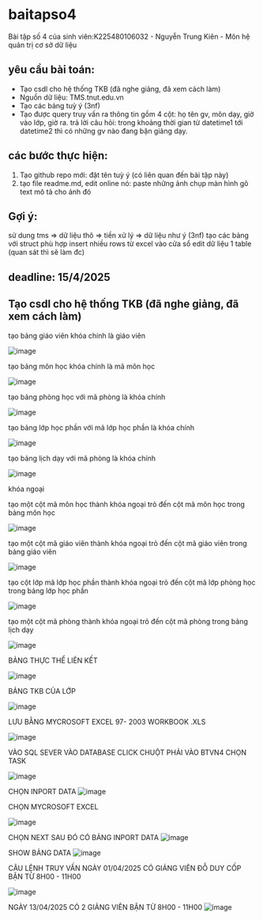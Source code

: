 # baitapso4
Bài tập số 4 của sinh viên:K225480106032 - Nguyễn Trung Kiên - Môn hệ quản trị cơ sở dữ liệu
## yêu cầu bài toán:
 - Tạo csdl cho hệ thống TKB (đã nghe giảng, đã xem cách làm)
 - Nguồn dữ liệu: TMS.tnut.edu.vn
 - Tạo các bảng tuỳ ý (3nf)
 - Tạo được query truy vấn ra thông tin gồm 4 cột: họ tên gv, môn dạy, giờ vào lớp, giờ ra.
   trả lời câu hỏi: trong khoảng thời gian từ datetime1 tới datetime2 thì có những gv nào đang bận giảng dạy.

## các bước thực hiện:
1. Tạo github repo mới: đặt tên tuỳ ý (có liên quan đến bài tập này)
2. tạo file readme.md, edit online nó:
   paste những ảnh chụp màn hình
   gõ text mô tả cho ảnh đó

## Gợi ý:
  sử dung tms => dữ liệu thô => tiền xử lý => dữ liệu như ý (3nf)
  tạo các bảng với struct phù hợp
  insert nhiều rows từ excel vào cửa sổ edit dữ liệu 1 table (quan sát thì sẽ làm đc)
  

## deadline: 15/4/2025

## Tạo csdl cho hệ thống TKB (đã nghe giảng, đã xem cách làm)
tạo bảng giáo viên khóa chính là giáo viên

![image](https://github.com/user-attachments/assets/d52ed241-9cc6-4b7e-ada0-3cbb66e1c665)


tạo bảng môn học khóa chính là mã môn học


![image](https://github.com/user-attachments/assets/095c4dba-2c3c-4312-82c7-ccf0ed2de5b8)


tạo bảng phòng học với mã phòng là khóa chính 


![image](https://github.com/user-attachments/assets/48c91d0c-f45a-41f0-b675-5c3f179cfa7a)


tạo bảng lớp học phần với mã lớp học phần là khóa chính 


![image](https://github.com/user-attachments/assets/0486e34d-760d-44b8-9e9b-1091476fed7a)

tạo bảng lịch dạy với mã phòng là khóa chính 


![image](https://github.com/user-attachments/assets/1793aa5b-e3b2-4cd0-b80c-db4c7afdbcfb)



khóa ngoại 

tạo một cột mã môn học thành khóa ngoại trỏ đến cột mã môn học trong bảng môn học

![image](https://github.com/user-attachments/assets/1443f410-801a-4d5a-9bd5-0f49aea9b18b)


tạo một cột mã giáo viên thành khóa ngoại trỏ đến cột mã giáo viên trong bảng giáo viên

![image](https://github.com/user-attachments/assets/0dc4dba9-64a1-40ef-a452-969ffb6c5b8a)

tạo cột lớp mã lớp học phần thành khóa ngoại trỏ đến cột mã lớp phòng học trong bảng lớp học phần

![image](https://github.com/user-attachments/assets/84b550eb-bee5-49f3-bcf2-4091e10921d3)

tạo một cột mã phòng thành khóa ngoại trỏ đến cột mã phòng trong bảng lịch dạy

![image](https://github.com/user-attachments/assets/21ac2d37-7e81-449a-bd99-eed8167d2eed)

BẢNG THỰC THỂ LIÊN KẾT

![image](https://github.com/user-attachments/assets/d811ee8b-296d-4ff3-92b3-808ad33d4cad)

BẢNG TKB CỦA LỚP

![image](https://github.com/user-attachments/assets/c1d14655-52c7-40fa-aeff-5450832d7052)

LƯU BẰNG MYCROSOFT EXCEL 97- 2003 WORKBOOK .XLS


![image](https://github.com/user-attachments/assets/9786bd58-4cda-4dbf-9fd2-a1177f01b512)


VÀO SQL SEVER VÀO DATABASE CLICK CHUỘT PHẢI VÀO BTVN4 CHỌN TASK

![image](https://github.com/user-attachments/assets/4dca6981-130b-4301-93f7-725a64a112e6)

CHỌN INPORT DATA
![image](https://github.com/user-attachments/assets/10d868e4-9add-482c-9be6-d771d4a830de)

CHỌN MYCROSOFT EXCEL 

![image](https://github.com/user-attachments/assets/e7e34a36-78f0-4c66-9ddb-28e4b7154d2b)

CHỌN NEXT SAU ĐÓ CÓ BẢNG INPORT DATA
![image](https://github.com/user-attachments/assets/05236ed8-fd27-4ec1-9784-d8ca29428bf4)

SHOW BẢNG DATA
![image](https://github.com/user-attachments/assets/59639fab-1d63-4fb8-9722-f50e6f040acb)

CÂU LỆNH TRUY VẤN 
NGÀY 01/04/2025 CÓ GIẢNG VIÊN ĐỖ DUY CỐP BẬN TỪ 8H00 - 11H00

![image](https://github.com/user-attachments/assets/9a480591-8b9f-4ad3-9caa-4677d7172cd5)

NGÀY 13/04/2025 CÓ 2 GIẢNG VIÊN BẬN TỪ 8H00 - 11H00
![image](https://github.com/user-attachments/assets/f00a2f33-5b2e-409f-8812-73c669914ad1)




















